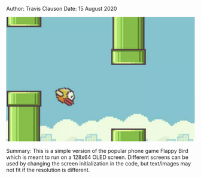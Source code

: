 Author: Travis Clauson
Date: 15 August 2020

![Image](crappyBirdImage.png)

Summary: This is a simple version of the popular phone game Flappy Bird which is meant to run on a 128x64 OLED screen. Different screens can be used by changing the screen initialization in the code, but text/images may not fit if the resolution is different.

